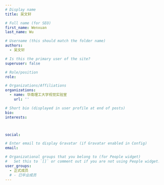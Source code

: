 ```yaml
---
# Display name
title: 吴文轩

# Full name (for SEO)
first_name: Wenxuan
last_name: Wu

# Username (this should match the folder name)
authors:
  - 吴文轩

# Is this the primary user of the site?
superuser: false

# Role/position
role: 

# Organizations/Affiliations
organizations:
  - name: 华南理工大学视觉实验室
    url: ''

# Short bio (displayed in user profile at end of posts)
bio: 
interests:



social:

# Enter email to display Gravatar (if Gravatar enabled in Config)
email: 

# Organizational groups that you belong to (for People widget)
#   Set this to `[]` or comment out if you are not using People widget.
user_groups:
  - 正式成员
  # - 已毕业成员
---
```



